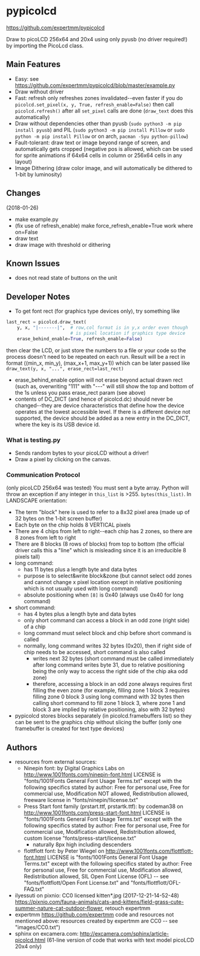 # pypicolcd
<https://github.com/expertmm/pypicolcd>

Draw to picoLCD 256x64 and 20x4 using only pyusb (no driver required!) by importing the PicoLcd class.


## Main Features
* Easy: see <https://github.com/expertmm/pypicolcd/blob/master/example.py>
* Draw without driver
* Fast: refresh only refreshes zones invalidated--even faster if you do `picolcd.set_pixel(x, y, True, refresh_enable=False)` then call `picolcd.refresh()` after all `set_pixel` calls are done (`draw_text` does this automatically)
* Draw without dependencies other than pyusb (`sudo python3 -m pip install pyusb`) and PIL (`sudo python3 -m pip install Pillow` or `sudo python -m pip install Pillow` or on arch, `pacman -Syu python-pillow`)
* Fault-tolerant: draw text or image beyond range of screen, and automatically gets cropped (negative pos is allowed, which can be used for sprite animations if 64x64 cells in column or 256x64 cells in any layout)
* Image Dithering (draw color image, and will automatically be dithered to 1-bit by luminosity)


## Changes
(2018-01-26)
* make example.py
* (fix use of refresh_enable) make force_refresh_enable=True work where on=False
* draw text
* draw image with threshold or dithering


## Known Issues
* does not read state of buttons on the unit


## Developer Notes
* To get font rect (for graphics type devices only), try something like
```python
last_rect = picolcd.draw_text(
    y, x, "|-------|",  # row,col format is in y,x order even though
                        # is pixel location if graphics type device
    erase_behind_enable=True, refresh_enable=False)
```
  then clear the LCD, or just store the numbers to a file or your code so the process doesn't need to be repeated on each run.
  Result will be a rect in format ((min_x, min_y), (max_x+1, max_y+1)) which can be later passed like `draw_text(y, x, "...", erase_rect=last_rect)`
* erase_behind_enable option will not erase beyond actual drawn rect (such as, overwriting "111" with "---" will still show the top and bottom of the 1s unless you pass erase_rect param (see above)
* contents of DC_DICT (and hence of picolcd.dc) should never be changed--they are device characteristics that define how the device operates at the lowest accessible level. If there is a different device not supported, the device should be added as a new entry in the DC_DICT, where the key is its USB device id.

### What is testing.py
* Sends random bytes to your picoLCD without a driver!
* Draw a pixel by clicking on the canvas.

### Communication Protocol
(only picoLCD 256x64 was tested)
You must sent a byte array. Python will throw an exception if any integer in `this_list` is >255. `bytes(this_list)`.
In LANDSCAPE orientation:
* The term "block" here is used to refer to a 8x32 pixel area (made up of 32 bytes on the 1-bit screen buffer)
* Each byte on the chip holds 8 VERTICAL pixels
* There are 4 chips from left to right--each chip has 2 zones,
  so there are 8 zones from left to right
* There are 8 blocks (8 rows of blocks) from top to bottom (the official driver calls this a "line" which is misleading since it is an irreducible 8 pixels tall)
* long command:
  * has 11 bytes plus a length byte and data bytes
  * purpose is to select&write block&zone (but cannot select odd zones and cannot change x pixel location except in relative positioning which is not usually used with long command)
  * absolute positioning when `[8]` is 0x40 (always use 0x40 for long command)
* short command:
  * has 4 bytes plus a length byte and data bytes
  * only short command can access a block in an odd zone (right side) of a chip
  * long command must select block and chip before short command is called
  * normally, long command writes 32 bytes (0x20), then if right side of chip needs to be accessed, short command is also called
    * writes next 32 bytes (short command must be called immediately after long command writes byte 31, due to relative positioning being the only way to access the right side of the chip aka odd zone)
    * therefore, accessing a block in an odd zone always requires first filling the even zone (for example, filling zone 1 block 3 requires filling zone 0 block 3 using long command with 32 bytes then calling short command to fill zone 1 block 3, where zone 1 and block 3 are implied by relative positioning, also with 32 bytes)
* pypicolcd stores blocks separately (in picolcd.framebuffers list) so they can be sent to the graphics chip without slicing the buffer (only one framebuffer is created for text type devices)


## Authors
* resources from external sources:
  * Ninepin font: by Digital Graphics Labs on <http://www.1001fonts.com/ninepin-font.html> LICENSE is "fonts/1001Fonts General Font Usage Terms.txt" except with the following specifics stated by author: Free for personal use, Free for commercial use, Modification NOT allowed, Redistribution allowed, freeware license in "fonts/ninepin/!license.txt"
  * Press Start font family (prstart.ttf, prstartk.ttf): by codeman38 on <http://www.1001fonts.com/press-start-font.html> LICENSE is "fonts/1001Fonts General Font Usage Terms.txt" except with the following specifics stated by author: Free for personal use, Free for commercial use, Modification allowed, Redistribution allowed, custom license "fonts/press-start/license.txt"
    * naturally 8px high including descenders
  * flottflott font: by Peter Wiegel on <http://www.1001fonts.com/flottflott-font.html>  LICENSE is "fonts/1001Fonts General Font Usage Terms.txt" except with the following specifics stated by author: Free for personal use, Free for commercial use, Modification allowed, Redistribution allowed, SIL Open Font License (OFL) -- see "fonts/flottflott/Open Font License.txt" and "fonts/flottflott/OFL-FAQ.txt"
* ilyessuti on pixnio: CC0 licensed kitten*.jpg (2017-12-21-14-52-48) <https://pixnio.com/fauna-animals/cats-and-kittens/field-grass-cute-summer-nature-cat-outdoor-flower>, retouch expertmm
* expertmm <https://github.com/expertmm> code and resources not mentioned above: resources created by expertmm are CC0 -- see "images/CC0.txt")
* sphinx on excamera.com: http://excamera.com/sphinx/article-picolcd.html (61-line version of code that works with text model picoLCD 20x4 only)

